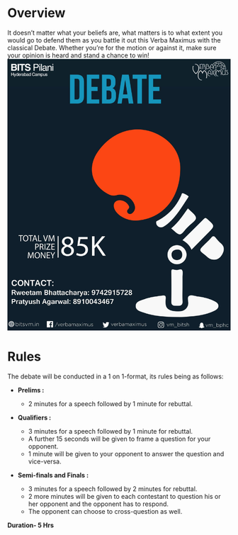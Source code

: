 <!-- TITLE: Debate -->
<!-- SUBTITLE: Don't raise your voice , Improve your argument -->

# Overview
It doesn’t matter what your beliefs are, what matters is to what extent you would go to defend them as you battle it out this Verba Maximus with the classical Debate. Whether you’re for the motion or against it, make sure your opinion is heard and stand a chance to win!
<centre>
![Debate](/uploads/debate.jpg "Debate")
</centre>
# Rules
The debate will be conducted in a 1 on 1-format, its rules being as follows:

- **Prelims :**
	- 2 minutes for a speech followed by 1 minute for rebuttal.

- **Qualifiers :**
	- 3 minutes for a speech followed by 1 minute for rebuttal.
	- A further 15 seconds will be given to frame a question for your opponent.
	- 1 minute will be given to your opponent to answer the question and vice-versa.

- **Semi-finals and Finals :**
	- 3 minutes for a speech followed by 2 minutes for rebuttal.
	- 2 more minutes will be given to each contestant to question his or her opponent and the opponent has to respond.
	- The opponent can choose to cross-question as well.

**Duration- 5 Hrs**